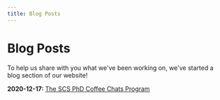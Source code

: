 ```yaml
---
title: Blog Posts
---
```


# Blog Posts

To help us share with you what we've been working on, we've started a blog section of our website! 

**2020-12-17:** [The SCS PhD Coffee Chats Program](2020-12-17-coffee-chats.md)

